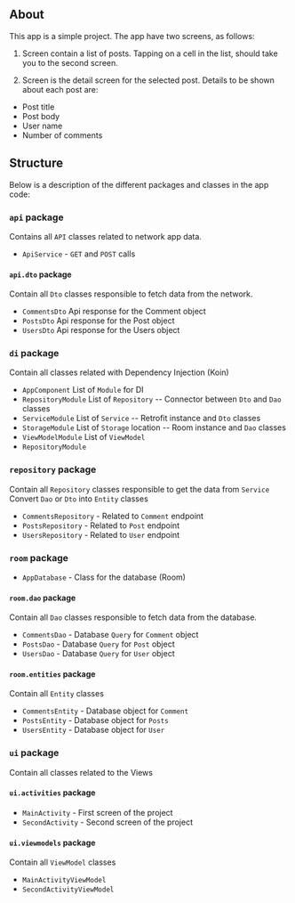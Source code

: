 
## About
This app is a simple project.
The app have two screens, as follows:

1. Screen contain a list of posts. Tapping on a cell in the list, should take you to the second screen. 

2. Screen is the detail screen for the selected post. Details to be shown about each post are:
* Post title
* Post body
* User name
* Number of comments


## Structure 

Below is a description of the different packages and classes in the app code:

### `api` package
Contains all `API` classes related to network app data.
* `ApiService` - `GET` and `POST` calls

#### `api.dto` package
Contain all `Dto` classes responsible to fetch data from the network.
* `CommentsDto` Api response for the Comment object
* `PostsDto` Api response for the Post object
* `UsersDto` Api response for the Users object

### `di` package
Contain all classes related with Dependency Injection (Koin)
* `AppComponent`      List of `Module` for DI
* `RepositoryModule`  List of `Repository` -- Connector between `Dto` and `Dao` classes
* `ServiceModule` List of `Service` -- Retrofit instance and `Dto` classes
* `StorageModule` List of `Storage` location -- Room instance and `Dao` classes
* `ViewModelModule` List of `ViewModel`
* `RepositoryModule`

### `repository` package
Contain all `Repository` classes responsible to get the data from `Service`
Convert `Dao` or `Dto` into `Entity` classes
* `CommentsRepository` - Related to `Comment` endpoint 
* `PostsRepository` - Related to `Post` endpoint 
* `UsersRepository` - Related to `User` endpoint 

### `room` package
* `AppDatabase` - Class for the database (Room)

#### `room.dao` package
Contain all `Dao` classes responsible to fetch data from the database.
* `CommentsDao` - Database `Query` for `Comment` object
* `PostsDao` - Database `Query` for `Post` object
* `UsersDao` - Database `Query` for `User` object

#### `room.entities` package
Contain all `Entity` classes
* `CommentsEntity` - Database object for `Comment`
* `PostsEntity` - Database object for `Posts`
* `UsersEntity` - Database object for `User`

### `ui` package
Contain all classes related to the Views
#### `ui.activities` package
* `MainActivity` - First screen of the project
* `SecondActivity` - Second screen of the project
#### `ui.viewmodels` package
Contain all `ViewModel` classes 
* `MainActivityViewModel`
* `SecondActivityViewModel`
